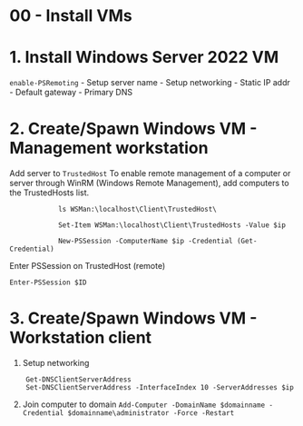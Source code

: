 # 00 - Install VMs


# 1. Install Windows Server 2022 VM
```enable-PSRemoting```
    - Setup server name
    - Setup networking 
        - Static IP addr
        - Default gateway
        - Primary DNS
    
       

# 2. Create/Spawn Windows VM - Management workstation

Add server to ```TrustedHost```
To enable remote management of a computer or server through WinRM (Windows Remote Management), add computers to the TrustedHosts list. 
```
            ls WSMan:\localhost\Client\TrustedHost\

            Set-Item WSMan:\localhost\Client\TrustedHosts -Value $ip
           
            New-PSSession -ComputerName $ip -Credential (Get-Credential) 
```

Enter PSSession on TrustedHost (remote)

```Enter-PSSession $ID```

# 3. Create/Spawn Windows VM - Workstation client
1. Setup networking
```Get-NetIpAddress //this is to find out interface index
    Get-DNSClientServerAddress
    Set-DNSClientServerAddress -InterfaceIndex 10 -ServerAddresses $ip
```
 
2. Join computer to domain
```Add-Computer -DomainName $domainname -Credential $domainname\administrator -Force -Restart```
